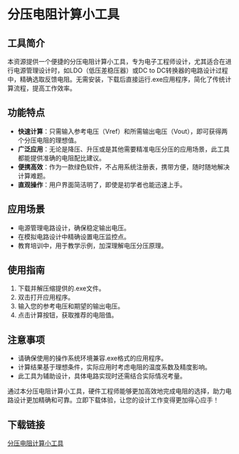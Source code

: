 # 分压电阻计算小工具

## 工具简介
本资源提供一个便捷的分压电阻计算小工具，专为电子工程师设计，尤其适合在进行电源管理设计时，如LDO（低压差稳压器）或DC to DC转换器的电路设计过程中，精确选取反馈电阻。无需安装，下载后直接运行.exe应用程序，简化了传统计算流程，提高工作效率。

## 功能特点
- **快速计算**：只需输入参考电压（Vref）和所需输出电压（Vout），即可获得两个分压电阻的理想值。
- **广泛应用**：无论是降压、升压或是其他需要精准电压分压的应用场景，此工具都能提供准确的电阻配比建议。
- **便携高效**：作为一款绿色软件，不占用系统注册表，携带方便，随时随地解决计算难题。
- **直观操作**：用户界面简洁明了，即使是初学者也能迅速上手。

## 应用场景
- 电源管理电路设计，确保稳定输出电压。
- 在模拟电路设计中精确设置电压监控点。
- 教育培训中，用于教学示例，加深理解电压分压原理。

## 使用指南
1. 下载并解压缩提供的.exe文件。
2. 双击打开应用程序。
3. 输入您的参考电压和期望的输出电压。
4. 点击计算按钮，获取推荐的电阻值。

## 注意事项
- 请确保使用的操作系统环境兼容.exe格式的应用程序。
- 计算结果基于理想条件，实际应用时考虑电阻的温度系数及精度影响。
- 此工具为辅助设计，具体电路实现时还需结合实际情况考量。

通过本分压电阻计算小工具，硬件工程师能够更加高效地完成电阻的选择，助力电路设计更加精确和可靠。立即下载体验，让您的设计工作变得更加得心应手！

## 下载链接

[分压电阻计算小工具](https://pan.quark.cn/s/ca2d001d33a7)